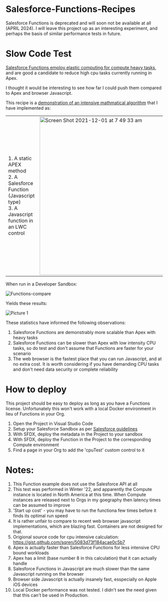 # Salesforce-Functions-Recipes

Salesforce Functions is deprecated and will soon not be available at all (APRIL 2024). I will leave this project up as an interesting experiment, and perhaps the basis of similar performance tests in future.

# Slow Code Test

<a href="https://developer.salesforce.com/docs/platform/functions/guide/overview.html">Salesforce Functions employ elastic computing for compute heavy tasks</a>, and are good a candidate to reduce high cpu tasks currently running in Apex.

I thought it would be interesting to see how far I could push them compared to Apex and browser Javascript.

This recipe is a <a href="https://gist.github.com/sqren/5083d73f184acae0c5b7">demonstration of an intensive mathmatical algorithm</a> that I have implemented as:

<table>
  <tr>
    <td>1. A static APEX method<br>
2. A Salesforce Function (Javascript type)<br>
3. A Javascript function in an LWC control
</td>
    <td> <img width="508" alt="Screen Shot 2021-12-01 at 7 49 33 am" src="https://user-images.githubusercontent.com/41508645/144126020-8a827b1f-d4fe-4dde-a241-6aee7631ec5e.png">
</td>
  </tr>
</table>

When run in a Developer Sandbox:

![Functions-compare](https://user-images.githubusercontent.com/41508645/143964508-90c2dea3-aa2e-45c6-ab09-26d3a85889d3.gif)

Yields these results:

![Picture 1](https://user-images.githubusercontent.com/41508645/144147454-774f96cb-7f3b-474c-9267-c26ae5573645.png)


These statistics have informed the following observations:

1. Salesforce Functions are demonstrably more scalable than Apex with heavy tasks
2. Salesforce Functions can be slower than Apex with low intensity CPU tasks, so do test and don't assume that Functions are faster for your scenario
3. The web browser is the fastest place that you can run Javascript, and at no extra cost. It is worth considering if you have demanding CPU tasks and don't need data security or complete reliability

# How to deploy
This project should be easy to deploy as long as you have a Functions license. Unfortunately this won't work with a local Docker environment in lieu of Functions in your Org.

1) Open the Project in Visual Studio Code
2) Setup your Salesforce Sandbox as per <a href="https://developer.salesforce.com/docs/platform/functions/guide/set-up.html">Salesforce guidelines</a>
3) With SFDX, deploy the metadata in the Project to your sandbox
4) With SFDX, deploy the Function in the Project to the corresponding Compute environment
5) Find a page in your Org to add the 'cpuTest' custom control to it

# Notes:

1. This Function example does not use the Salesforce API at all
2. This test was performed in Winter '22, and apparently the Compute instance is located in North America at this time. When Compute instances are released next to Orgs in my goegraphy then latency times can be assumed to improve
3. 'Start up cost' - you may have to run the functiona few times before it finds its optimal run speed
4. It is rather unfair to compare to recent web browser javascript implementations, which are blazing fast. Containers are not designed for that.
5. Origional source code for cpu intensive calculation: https://gist.github.com/sqren/5083d73f184acae0c5b7
6. Apex is actually faster than Salesforce Functions for less intensive CPU bound workloads
7. Apex has a limit (base number 8 in this calculation) that it can actually handle
8. Salesforce Functions in Javascript are much slower than the same Javascript running on the browser
9. Browser side Javascript is actually insanely fast, esspecially on Apple iOS devices
10. Local Docker performance was not tested. I didn't see the need given that this can't be used in Production.
